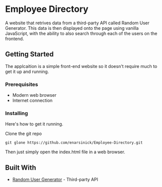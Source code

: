# Employee Directory

A website that retrives data from a third-party API called Random User Generator. This data is then displayed onto the page using vanilla JavaScript, with the ability to also search through each of the users on the frontend.

## Getting Started

The applcaition is a simple front-end website so it doesn't require much to get it up and running.

### Prerequisites

* Modern web browser
* Internet connection

### Installing

Here's how to get it running.

Clone the git repo

```
git glone https://github.com/enarsinick/Employee-Directory.git
```

Then just simply open the index.html file in a web browser.


## Built With

* [Random User Generator](https://randomuser.me/) - Third-party API


